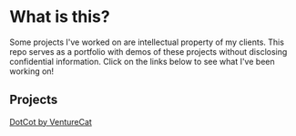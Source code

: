 # What is this?

Some projects I've worked on are intellectual property of my clients. This repo serves as a portfolio with demos of these projects without disclosing confidential information. Click on the links below to see what I've been working on!
## Projects

[DotCot by VentureCat](https://github.com/mariawright05/private-projects/tree/main/dotcot)
